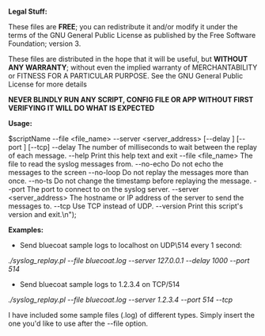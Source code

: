 **Legal Stuff:**

These files are **FREE**; you can redistribute it and/or modify it under the terms of the GNU General Public License as published by the Free Software Foundation; version 3.

These files are distributed in the hope that it will be useful, but **WITHOUT ANY WARRANTY**; without even the implied warranty of MERCHANTABILITY or FITNESS FOR A PARTICULAR PURPOSE. See the GNU General Public License for more details

**NEVER BLINDLY RUN ANY SCRIPT, CONFIG FILE OR APP WITHOUT FIRST VERIFYING IT WILL DO WHAT IS EXPECTED**

**Usage:**

$scriptName --file <file_name> --server <server_address> [--delay <N>] [--port <port>] [--tcp]
  --delay <N> The number of milliseconds to wait between the replay of each message.
  --help      Print this help text and exit
  --file <file_name>      The file to read the syslog messages from.
  --no-echo   Do not echo the messages to the screen
  --no-loop   Do not replay the messages more than once.
  --no-ts     Do not change the timestamp before replaying the message.
  --port <port>      The port to connect to on the syslog server.
  --server <server_address>      The hostname or IP address of the server to send the messages to.
  --tcp       Use TCP instead of UDP.
  --version   Print this script's version and exit.\n");
  
  **Examples:**
  
  - Send bluecoat sample logs to localhost on UDP\514 every 1 second: 
  
  *./syslog_replay.pl --file bluecoat.log --server 127.0.0.1 --delay 1000 --port 514*
  
  - Send bluecoat sample logs to 1.2.3.4 on TCP/514
  
  *./syslog_replay.pl --file bluecoat.log --server 1.2.3.4 --port 514 --tcp*

I have included some sample files (.log) of different types. Simply insert the one you'd like to use after the --file option.
